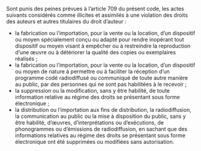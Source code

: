 Sont punis des peines prévues à l’article 709 du présent code, les actes suivants considérés comme illicites et assimilés à une violation des droits des auteurs et autres titulaires du droit d’auteur :
- la fabrication ou l’importation, pour la vente ou la location, d’un dispositif ou moyen spécialement conçu ou adapté pour rendre inopérant tout dispositif ou moyen visant à empêcher ou à restreindre la reproduction d’une œuvre ou à détériorer la qualité des copies ou exemplaires réalisés ;
- la fabrication ou l’importation, pour la vente ou la location, d’un dispositif ou moyen de nature à permettre ou à faciliter la réception d’un programme codé radiodiffusé ou communiqué de toute autre manière au public, par des personnes qui ne sont pas habilitées à le recevoir ;
- la suppression ou la modification, sans y être habilité, de toute information relative au régime des droits se présentant sous forme électronique ;
- la distribution ou l’importation aux fins de distribution, la radiodiffusion, la communication au public ou la mise à disposition du public, sans y être habilité, d’œuvres, d’interprétations ou d’exécutions, de phonogrammes ou d’émissions de radiodiffusion, en sachant que des informations relatives au régime des droits se présentant sous forme électronique ont été supprimées ou modifiées sans autorisation.